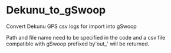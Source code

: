 # Dekunu_to_gSwoop

Convert Dekunu GPS csv logs for import into gSwoop

Path and file name need to be specified in the code and a csv file compatible with gSwoop prefixed by'out_' will be returned.
